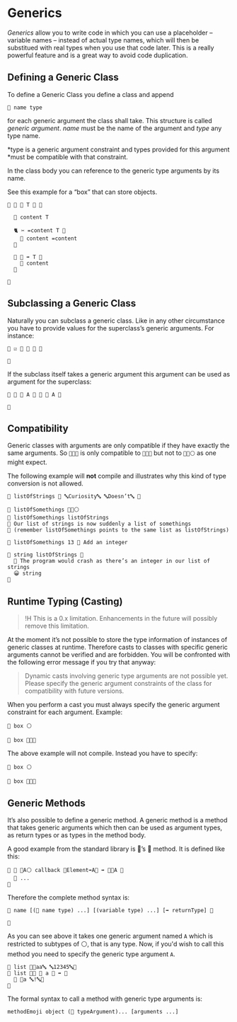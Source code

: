# Generics

*Generics* allow you to write code in which you can use a placeholder – variable
names – instead of actual type names, which will then be substitued with real
types when you use that code later. This is a really powerful feature and is a
great way to avoid code duplication.

## Defining a Generic Class

To define a Generic Class you define a class and append

```
🐚 name type
```

for each generic argument the class shall take. This structure is called
*generic argument*. *name*  must be the name of the argument and *type* any type
name.

*type  is a generic argument constraint and types provided for this argument
*must be compatible with that constraint.

In the class body you can reference to the generic type arguments by its name.

See this example for a “box” that can store objects.

```
🐇 🎁 🐚 T 🔵 🍇

  🍰 content T

  🐈 ✂️ =content T 🍇
    🍮 content =content
  🍉

  🐖 🎉 ➡️ T 🍇
    🍎 content
  🍉

🍉
```

## Subclassing a Generic Class

Naturally you can subclass a generic class. Like in any other circumstance you
have to provide values for the superclass’s generic arguments. For instance:

```
🐇 ☑️ 🎁 🐚 🔡 🍇

🍉
```

If the subclass itself takes a generic argument this argument can be used as
argument for the superclass:

```
🐇 🌟 🐚 A 🔵 🎁 🐚 A 🍇

🍉
```

## Compatibility

Generic classes with arguments are only compatible if they have exactly the
same arguments. So `🍨🐚🔡` is only compatible to `🍨🐚🔡` but not to
`🍨🐚⚪️` as one might expect.

The following example will **not** compile and illustrates why this
kind of type conversion is not allowed.

```
🍦 listOfStrings 🍨 🔤Curiosity🔤 🔤Doesn’t🔤 🍆

🍰 listOfSomethings 🍨🐚⚪️
🍮 listOfSomethings listOfStrings
👴 Our list of strings is now suddenly a list of somethings
👴 (remember listOfSomethings points to the same list as listOfStrings)

🐻 listOfSomethings 13 👴 Add an integer

🔂 string listOfStrings 🍇
  👴 The program would crash as there’s an integer in our list of strings
  😀 string
🍉
```

## Runtime Typing (Casting)

>!H This is a 0.x limitation. Enhancements in the future will possibly remove this limitation.

At the moment it’s not possible to store the type information of instances of generic classes at runtime. Therefore casts to classes with specific generic arguments cannot be verified and are forbidden. You will be confronted with the following error message if you try that anyway:

> Dynamic casts involving generic type arguments are not possible yet. Please specify the generic argument constraints of the class for compatibility with future versions.

When you perform a cast you must always specify the generic argument constraint for each argument. Example:

```
🍰 box ⚪️

🔲 box 🎁🐚🔡
```

The above example will not compile. Instead you have to specify:

```
🍰 box ⚪️

🔲 box 🎁🐚🔵
```

## Generic Methods

It’s also possible to define a generic method. A generic method is a method
that takes generic arguments which then can be used as argument types, as return
types or as types in the method body.

A good example from the standard library is 🍨’s 🐰 method. It is defined like
this:

```
🐖 🐰 🐚A⚪️ callback 🍇Element➡️A🍉 ➡️ 🍨🐚A 🍇
  👴 ...
🍉
```

Therefore the complete method syntax is:

```
🐖 name [(🐚 name type) ...] [(variable type) ...] [➡️ returnType] 🍇

🍉
```

As you can see above it takes one generic argument named `A` which is restricted
to subtypes of ⚪️, that is any type. Now, if you'd wish to call this method
you need to specify the generic type argument `A`.

```
🍦 list 🍨🔤aa🔤 🔤12345🔤🍆
🐰 list 🐚🔡 🍇 a 🔡 ➡️ 🔡
  🍎 🍪a 🔤!🔤🍪
🍉
```

The formal syntax to call a method with generic type arguments is:

```
methodEmoji object (🐚 typeArgument)... [arguments ...]
```
